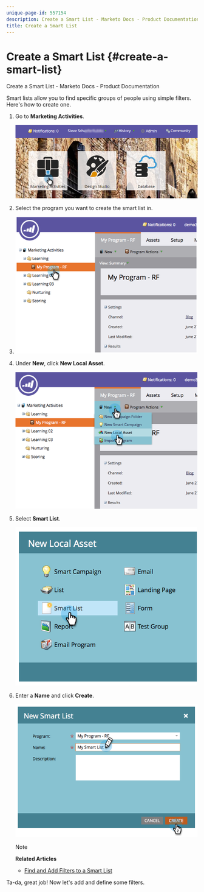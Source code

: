 ```yaml
---
unique-page-id: 557154
description: Create a Smart List - Marketo Docs - Product Documentation
title: Create a Smart List
---
```


# Create a Smart List {#create-a-smart-list}

Create a Smart List - Marketo Docs - Product Documentation

Smart lists allow you to find specific groups of people using simple filters. Here's how to create one.

1. Go to **Marketing Activities**.

   ![](assets/login-marketing-activities.png)

1. Select the program you want to create the smart list in.
1. ![This is a test](assets/image2014-8-11-10-3a17-3a8.png)

1. Under **New**, click **New Local Asset**.

   ![](assets/image2014-9-9-16-3a26-3a28.png)

1. Select **Smart List**.

   ![](assets/image2014-9-9-16-3a27-3a18.png)

1. Enter a **Name** and click **Create**.

   ![](assets/image2014-9-9-16-3a27-3a39.png)

   >[!NOTE]
   >
   >**Related Articles**
   >
   >    
   >    
   >    * [Find and Add Filters to a Smart List](find-and-add-filters-to-a-smart-list.md)
   >    
   >

Ta-da, great job! Now let's add and define some filters. 
